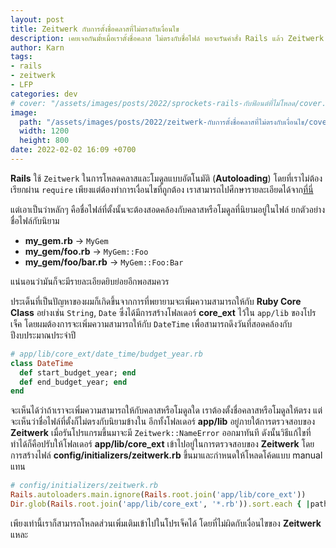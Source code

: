 ```yaml
---
layout: post
title: Zeitwerk กับการตั้งชื่อคลาสที่ไม่ตรงกับเงื่อนไข
description: เคยเจอกันมั้ยเมื่อเราตั้งชื่อคลาส ไม่ตรงกับชื่อไฟล์ พอจะรันคำสั่ง Rails แล้ว Zeitwerk ก็จะฟ้อง NameError ขึ้นมา ลองมาดูวิธีแก้กันนะครับ
author: Karn
tags:
- rails
- zeitwerk
- LFP
categories: dev
# cover: "/assets/images/posts/2022/sprockets-rails-กับฟ้อนต์ที่ไม่โหลด/cover.png"
image:
  path: "/assets/images/posts/2022/zeitwerk-กับการตั้งชื่อคลาสที่ไม่ตรงกับเงื่อนไข/cover.png"
  width: 1200
  height: 800
date: 2022-02-02 16:09 +0700
---
```

**Rails** ใช้ `Zeitwerk` ในการโหลดคลาสและโมดูลแบบอัตโนมัติ (**Autoloading**) โดยที่เราไม่ต้องเรียกผ่าน `require` เพียงแต่ต้องทำการเงื่อนไขที่ถูกต้อง เราสามารถไปศึกษารายละเอียดได้จาก[ที่นี่](https://github.com/fxn/zeitwerk)

แต่เอาเป็นว่าหลักๆ คือชื่อไฟล์ที่ตั้งนั้นจะต้องสอดคล้องกับคลาสหรือโมดูลที่นิยามอยู่ในไฟล์ ยกตัวอย่างชื่อไฟล์กับนิยาม
- **my_gem.rb** -> `MyGem`
- **my_gem/foo.rb** -> `MyGem::Foo`
- **my_gem/foo/bar.rb** -> `MyGem::Foo:Bar`
  
แน่นอนว่ามันก็จะมีรายละเอียดยิบย่อยอีกพอสมควร

ประเด็นที่เป็นปัญหาของผมก็เกิดขึ้นจากการที่พยายามจะเพิ่มความสามารถให้กับ **Ruby Core Class** อย่างเช่น `String`, `Date` ซึ่งได้มีการสร้างโฟลเดอร์ **core_ext** ไว้ใน `app/lib` ของโปรเจ็ค โดยผมต้องการจะเพิ่มความสามารถให้กับ `DateTime` เพื่อสามารถดึงวันที่สอดคล้องกับปีงบประมาณประจำปี

```ruby
# app/lib/core_ext/date_time/budget_year.rb
class DateTime
  def start_budget_year; end
  def end_budget_year; end
end
```

จะเห็นได้ว่าถ้าเราจะเพิ่มความสามารถให้กับคลาสหรือโมดูลใด เราต้องตั้งชื่อคลาสหรือโมดูลให้ตรง แต่จะเห็นว่าชื่อไฟล์ที่ตั้งก็ไม่ตรงกับนิยามข้างใน อีกทั้งโฟลเดอร์ **app/lib** อยู่ภายใต้การตรวจสอบของ **Zeitwerk** เมื่อรันโปรแกรมขึ้นมาจะมี `Zeitwerk::NameError` ออกมาทันที ดังนั้นวิธีแก้ไขที่ทำได้ก็คือปรับให้โฟลเดอร์ **app/lib/core_ext** เข้าไปอยู่ในการตรวจสอบของ **Zeitwerk** โดยการสร้างไฟล์ **config/initializers/zeitwerk.rb** ขึ้นมาและกำหนดให้โหลดโค้ดแบบ manual แทน

```ruby
# config/initializers/zeitwerk.rb
Rails.autoloaders.main.ignore(Rails.root.join('app/lib/core_ext'))
Dir.glob(Rails.root.join('app/lib/core_ext', '*.rb')).sort.each { |path| require path }
```

เพียงเท่านี้เราก็สามารถโหลดส่วนเพิ่มเติมเข้าไปในโปรเจ็คได้ โดยที่ไม่ผิดกับเงื่อนไขของ **Zeitwerk** แหละ
